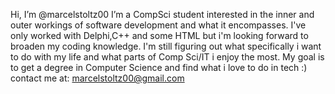Hi, I’m @marcelstoltz00
 I’m a CompSci student interested in the inner and outer workings of software development and what it encompasses.
 I've only worked with Delphi,C++ and some HTML but i'm looking forward to broaden my coding knowledge.
 I'm still figuring out what specifically i want to do with my life and what parts of Comp Sci/IT i enjoy the most.
My goal is to get a degree in Computer Science and find what i love to do in tech :)
contact me at: marcelstoltz00@gmail.com
